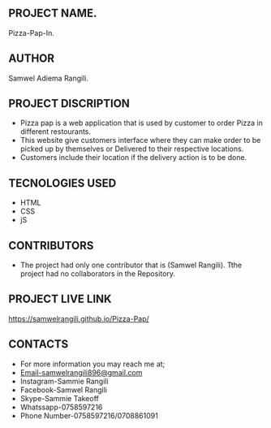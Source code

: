 
## PROJECT NAME.
Pizza-Pap-In.

## AUTHOR
Samwel Adiema Rangili.

## PROJECT DISCRIPTION
* Pizza pap is a web application that is used by customer to order Pizza in different restourants.
* This website give customers interface where they can make order to be picked up by themselves or Delivered to their respective locations.
* Customers include their location if the delivery action is to be done.

## TECNOLOGIES USED
* HTML
* CSS
* jS
## CONTRIBUTORS
* The project had only one contributor that is (Samwel Rangili). Tthe project had no collaborators in the Repository.


## PROJECT LIVE LINK
 https://samwelrangili.github.io/Pizza-Pap/

 ## CONTACTS
* For more information you may reach me at;
* Email-samwelrangili896@gmail.com
* Instagram-Sammie Rangili
* Facebook-Samwel Rangili
* Skype-Sammie Takeoff
* Whatssapp-0758597216
* Phone Number-0758597216/0708861091
